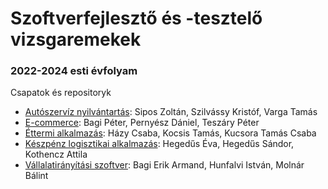 # Szoftverfejlesztő és -tesztelő vizsgaremekek

### 2022-2024 esti évfolyam

Csapatok és repositoryk

- [Autószervíz nyilvántartás](https://github.com/2023e-vp-vizsgaremek/autoszerviz): Sipos Zoltán, Szilvássy Kristóf, Varga Tamás
- [E-commerce](https://github.com/2023e-vp-vizsgaremek/e-commerce): Bagi Péter, Pernyész Dániel, Teszáry Péter
- [Éttermi alkalmazás](https://github.com/2023e-vp-vizsgaremek/jollakomak): Házy Csaba, Kocsis Tamás, Kucsora Tamás Csaba
- [Készpénz logisztikai alkalmazás](https://github.com/2023e-vp-vizsgaremek/keszpenz): Hegedűs Éva, Hegedűs Sándor, Kothencz Attila
- [Vállalatirányítási szoftver](https://github.com/2023e-vp-vizsgaremek/erp): Bagi Erik Armand, Hunfalvi István, Molnár Bálint
